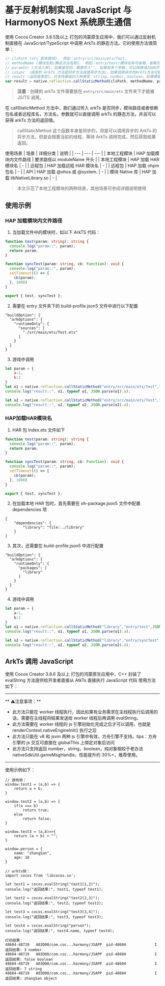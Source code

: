 # 基于反射机制实现 JavaScript 与 HarmonyOS Next 系统原生通信

使用 Cocos Creator 3.8.5及以上 打包的鸿蒙原生应用中，我们可以通过反射机制直接在 JavaScript/TypeScript 中调用 ArkTs 的静态方法。它的使用方法很简单：

```js
// clsPath (ets 脚本路径)。 例如：entry/src/main/ets/Test，
// methodName (模块名称/静态方法名称)。 例如：entry/test(模块名称可省略，省略为clsPath第一个字符串)
// paramStr (方法入参)。如果是空的，需要传入'', 如果有多个参数，可以转换成JSON字符串
// isSync （调用的 ArkTs 方法是同步方法或是异步方法）。如果调用异步的ArkTs方法可能会阻塞当前线程并等待异步回调的结果。
// result (返回值类型)。只支持基础的三种类型：string，number，boolean，如果需要返回复杂的类型，可以转换为json之后返回
var result = native.reflection.callStaticMethod(clsPath, methodName, paramStr, isSync);
```

> **注意**：创建的 arkTs 文件需要放在 `entry/src/main/ets` 文件夹下才能被 JS/TS 调用。

在 callStaticMethod 方法中，我们通过传入 arkTs 是否同步，模块路径或者依赖包名或者远程库名，方法名，参数就可以直接调用 arkTs 的静态方法，并且可以获得 arkTs 方法的返回值。

> callStaticMethod 这个函数本身是同步的，但是可以调用异步的 ArkTs 的异步方法，但是会阻塞当前的线程，等待 ArkTs 调用完成，然后获取结果返回。

使用场景
| 场景 | 详细分类 | 说明 |
| --- | --- | --- |
| 本地工程模块 | HAP 加载模块内文件路径 | 要求路径以 moduleName 开头 |
| 本地工程模块 | HAP 加载 HAR 模块名 | - |
| 远程包 | HAP 加载远程 HAR 模块名 | - |
| 远程包 | HAP 加载 ohpm 包名 | - |
| API | HAP 加载 @ohos.或 @system. | - |
| 模块 Native 库 | HAP 加载 libNativeLibrary.so | - |

>本文示范了本地工程模块的两种场景，其他场景可参阅详细说明使用


## 使用示例
### HAP 加载模块内文件路径
1. 当加载文件中的模块时，如以下 ArkTS 代码：
``` ts
function test(param: string): string {
  console.log("param::", param);
  return param;
}

function syncTest(param: string, cb: Function): void {
  console.log("param::", param);
  setTimeout(() => {
    cb(param);
  }, 1000)
}

export { test, syncTest };
```

2. 需要在 entry 文件夹下的 build-profile.json5 文件中进行以下配置
```
"buildOption": {
  "arkOptions": {
    "runtimeOnly": {
      "sources": [
        "./src/main/ets/Test.ets"
      ]
    }
  }
}
```

3. 游戏中调用

``` js
let param = {
    a:1,
    b:2
}
let o1 = native.reflection.callStaticMethod("entry/src/main/ets/Test","entry/test",JSON.stringify(param), true);
console.log("result::", o1, typeof o1, JSON.parse(o1).a);

let o2 = native.reflection.callStaticMethod("entry/src/main/ets/Test","entry/syncTest",JSON.stringify(param), false);
console.log("result::", o2, typeof o2, JSON.parse(o2).a);
```

### HAP加载HAR模块名

1. HAR 包 Index.ets 文件如下

``` ts
function test(param: string): string {
  console.log("param::", param);
  return param;
}

function syncTest(param: string, cb: Function): void {
  console.log("param::", param);
  setTimeout(() => {
    cb(param);
  }, 1000)
}

export { test, syncTest };
```

2. 在加载本地 HAR 包时，首先需要在 oh-package.json5 文件中配置 dependencies 项

```
{
    "dependencies": {
        "library": "file:../library"
    }
}
```

3. 其次，还需要在 build-profile.json5 中进行配置

```
"buildOption": {
  "arkOptions": {
    "runtimeOnly": {
      "packages": [
        "library"
      ]
    }
  }
}
```

4. 游戏中调用

``` ts
let param = {
    a:1,
    b:2
}
let o1 = native.reflection.callStaticMethod("library","entry/test",JSON.stringify(param), true);
console.log("result::", o1, typeof o1, JSON.parse(o1).a);

let o2 = native.reflection.callStaticMethod("library","entry/syncTest",JSON.stringify(param), false);
console.log("result::", o2, typeof o2, JSON.parse(o2).a);
```

## ArkTs 调用 JavaScript

使用 Cocos Creator 3.8.6 及以上 打包的鸿蒙原生应用中，C++ 封装了 evalString 方法提供给开发者直接从 AtkTs 直接执行 JavaScript 代码 使用方法如下：

--- 
 ** ⚠️注意事项：**
- 此方法只能在 worker 线程执行，因此如果有业务需求在主线程执行后调用的话，需要在主线程将结果发送给 worker 线程后再调用 evalString。
- 此方法需要在 worker 线程的 js 引擎初始化完成之后才可以调用，也就是 renderContext.nativeEngineInit() 执行之后
- 此方法只能在 v8 和 jsvm 两种 js 引擎中有效，方舟引擎不支持。tips：方舟引擎的 js 交互可直接在 globalThis 上绑定对象后访问
- 此方法只支持返回 number，string，boolean，纯对象相较于老办法 nativeSdkUtil.gameMsgHandle，性能提升约 30%+，推荐使用。
---

使用示例如下：
```
// 游戏侧：
window.test1 = (a,b) => {
    return a + b;
}

window.test2 = (a,b) => {
    if(a === b)
        return true;
    else
        return false;
}

window.test3 = (a,b)=>{
    return (a + b) + "";
}

window.person = {
    name: "zhangSan",
    age: 18
}

// arkts侧：
import cocos from 'libcocos.so';

let test1 = cocos.evalString("test1(1,2)");
console.log("返回结果:", test1, typeof test1);

let test2 = cocos.evalString("test2(2,3)");
console.log("返回结果:", test2, typeof test2);

let test3 = cocos.evalString("test3(3,4)");
console.log("返回结果:", test3, typeof test3);

let test4 = cocos.evalString("person");
console.log("返回结果:", test4.name, typeof test4);

打印结果：
48604-48719   A03D00/com.coc...harmony/JSAPP  pid-48604             I     返回结果: 3 number
48604-48719   A03D00/com.coc...harmony/JSAPP  pid-48604             I     返回结果: false boolean
48604-48719   A03D00/com.coc...harmony/JSAPP  pid-48604             I     返回结果: 7 string
48604-48719   A03D00/com.coc...harmony/JSAPP  pid-48604             I     返回结果: zhangSan object
```
